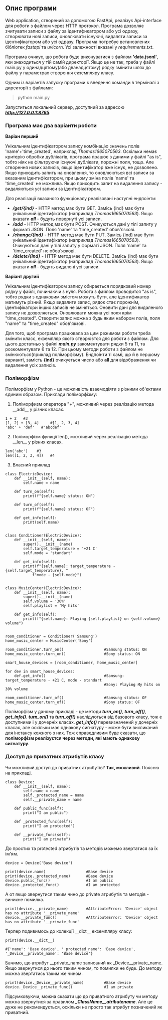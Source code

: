 ## Опис програми

Web application, створений за допомогою FastApi, реалізує Api-interface для роботи з файлом через HTTP протокол.
Програма дозволяє зчитувати записи з файлу за ідентификатором або усі одразу, створювати нові записи, оновлювати існуючі, видаляти
записи за ідентифікатором або усі одразу.
Програма потребує встановлених бібліотек _fastapi_ та _uvicorn_. Усі залежності вказані у _requirements.txt_.

Програма очикує, що робота буде виконуватися з файлом **'data.jsonl'**, яки знаходиться у тій самій директорії. Якщо це не так,
треба у файлі main.py у одинадцятому(або дванадцятому) рядку змінити шлях до файлу у параметрах створення екземпляру класу. 

Одним із варіантів запуску програми є введення команди в терміналі з директорії з файлами:
> python main.py

Запуститься локальний сервер, доступний за адресою ***http://127.0.0.1:8765***.

### Програма має два варіанти роботи

**Варіан перший**

Унікальним ідентифікатором запису комбінацію значень полів 'name'+'time_created',
наприклад _Thomas1665070563_.
Оскільки немає критерію обробки дублікатів, програма працює з даними у файлі "as is", 
тобто ніяк не фільтруючи існуючі дублікати, порожні поля, тощо. Але створення нових записів, якщо ідентифікатор
вже існує, не дозволено. Якщо приходить запить на оновлення, то оновлюються всі записи за вказаним ідентифікатором, при цьому зміна полів 'name' та 'time_created' не можлива.
Якщо приходить запит на видалення запису - видаляються усі записи за ідентифікатором.

Для реалізації вказаного функціоналу реалізовані наступні ендпоінти:

 - ***/get/{ind}*** - HTTP метод має бути GET. Замісь {ind} має бути унікальний ідентифікатор (наприклад _Thomas1665070563_). Якщо вказати ***all*** - будуть повернуті усі записи.
 - ***/add*** - HTTP метод має бути POST. Очикуються дані у тілі запиту у форматі JSON. Поля 'name' та 'time_created' обов'язкові.
 - ***/change/{ind}*** - HTTP метод має бути PUT. Замісь {ind} має бути унікальний ідентифікатор (наприклад _Thomas1665070563_). Очикуються дані у тілі запиту у форматі JSON. Поля 'name' та 'time_created' не обов'язкові.
 - ***/delete/{ind}*** - HTTP метод має бути DELETE. Замісь {ind} має бути унікальний ідентифікатор (наприклад _Thomas1665070563_). Якщо вказати ***all*** - будуть видалені усі записи.

**Варіант другий**

Унікальним ідентифікатором запису обирається порядковий номер рядку у файлі, починаючи з нуля. Робота з файлом проводится "as is",
тобто рядки з однаковим змістом можуть бути, але ідентификатор матимуть різний. Якщо видалити запис, рядок стає порожнім,
ідентифікатори інших записів не зміняться. Оновити дані для видаленого запису не дозволяється. Оновлювати можна усі поля крім "time_created".
Створити запис можна з будь яким набором полів, поля "name" та "time_created" обов'якзові.

Для того, щоб програма працювала за цим режимом роботи треба змінити класс, екземпляр якого створюєтся
для роботи з файлом. Для цього достатньо у файлі ***main.py*** закоментувати рядки 5 та 11, та розкоментувати 6 та 12.
При цьому методи роботи з файлом не змінюються(приклад поліморфізму). Ендпоінти ті самі, що й в першому варианті, замість **{ind}**
очикується число або **all** для відображення чи видалення усіх записів.


### Поліморфізм

Поліморфізм у Python - це можливість взаємодіяти з різними об'єктами єдиним образом. Приклади поліморфізму:
1. Поліморфизм оператора "+", можливий через реалізацію метода \_\_add\_\_ у різних класах.

```
1 + 2   #3
[1, 2] + [3, 4]     #[1, 2, 3, 4]
'abc' + 'def'   #'abcdef'
```

2. Поліморфізм функції len(), можливий через реалізацію метода \_\_len\_\_ у різних класах.

```
len('abc')    #3
len([1, 2, 3, 4])   #4
```

3. Власний приклад

```
class ElectricDevice:
    def __init__(self, name):
        self.name = name

    def turn_on(self):
        print(f"{self.name} status: ON")

    def turn_of(self):
        print(f"{self.name} status: OF")
        
    def get_info(self):
        print(self.name)


class Conditioner(ElectricDevice):
    def __init__(self, name):
        super().__init__(name)
        self.target_temperature = '+21 C'
        self.mode = 'standart'

    def get_info(self):
        print(f"{self.name}: target_temperature - {self.target_temperature}, "
            f"mode - {self.mode}")


class MusicCenter(ElectricDevice):
    def __init__(self, name):
        super().__init__(name)
        self.volume = '30%'
        self.playlist = 'My hits'

    def get_info(self):
        print(f"{self.name}: Playing {self.playlist} on {self.volume} volume")


room_conditioner = Conditioner('Samsung')   
home_music_center = MusicCenter('Sony')     

room_conditioner.turn_on()                  #Samsung status: ON
home_music_center.turn_on()                 #Sony status: ON

smart_house_devices = [room_conditioner, home_music_center]

for dev in smart_house_devices:
    def.get_info()                          #Samsung: target_temperature - +21 C, mode - standart
                                            #Sony: Playing My hits on 30% volume

room_conditioner.turn_of()                  #Samsung status: OF
home_music_center.turn_of()                 #Sony status: OF

```

Поліморфізм у даному прикладі - це методи ***turn_on()***, ***turn_off()***, ***get_info()***. ***turn_on()*** та ***turn_off()*** наслідуються від базового класу, 
тож є доступними і у дочерніх класах. ***get_info()*** перевизначений у дочерніх класах, але оскільки має однакову сигнатуру - 
може бути викликаний для інстансу кожного з них.
Тож справедливим буде сказати, що **поліморфізм реалізуєтся через методи, які мають однакову сигнатуру**.


### Доступ до приватних атрибутів класу

Чи можливий доступ до приватних атрибутів? **Так, можливий**.
Поясню на прикладі.

```
class Device:
    def __init__(self, name):
        self.name = name
        self._protected_namе = name
        self.__private_name = name

    def public_func(self):
        print("I am public")

    def _protected_func(self):
        print("I am protected")

    def __private_func(self):
        print("I am private")      
```

До простих та protected атрибутів та методів можемо звертатися за їх ім'ям.

```
device = Device('Base device')

print(device.name)                  #Base device
print(device._protected_namе)       #Base device
device.public_func()                #I am public
device._protected_func()            #I am protected

```

А от якщо звернутися таким чино до private атрибутів та методів - виникне помилка.

```
print(device.__private_name)        #AttributeError: 'Device' object has no attribute '__private_name'
device.__private_func()             #AttributeError: 'Device' object has no attribute '__private_func'
```

Терпер подивимось до колекції \_\_dict\_\_ екземпляру класу:

```
print(device.__dict__)

#{'name': 'Base device', '_protected_namе': 'Base device', '_Device__private_name': 'Base device'}              
```

Бачимо, що атрибут __private_name записаний як _Device__private_name. Якщо звернутися до нього таким чином, то помилки
не буде. До методу можна звертатись таким же чином.

```
print(device._Device__private_name)         #Base device
device._Device__private_func()              #I am private
```

Підсумковуючи, можна сказати що до приватного атрибуту чи методу можна звернутися за правилом
***_ClassName__atributename***. Але це дуже не рекомендується, оскільки не просто так атрибут позначений як приватний.